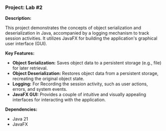 ### Project: Lab #2 

**Description:**

This project demonstrates the concepts of object serialization and deserialization in Java, accompanied by a logging mechanism to track session activities. It utilizes JavaFX for building the application's graphical user interface (GUI).

**Key Features:**

- **Object Serialization:** Saves object data to a persistent storage (e.g., file) for later retrieval.
- **Object Deserialization:** Restores object data from a persistent storage, recreating the original object state.
- **Logging:** For Recording the session activity, such as user actions, errors, and system events.
- **JavaFX GUI:** Provides a couple of intuitive and visually appealing interfaces for interacting with the application.

**Dependencies:**

- Java 21
- JavaFX